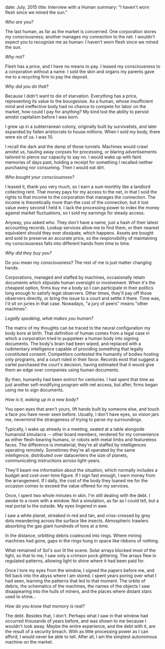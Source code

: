 date: July, 2015
title: Interview with a Human
summary: "I haven't worn flesh since we mined the sun."

*Who are you?*

The last human, as far as the market is concerned. One corporation stores my consciousness; another manages my connection to the net. I wouldn't expect you to recognize me as human: I haven't worn flesh since we mined the sun.

*Why not?*

Flesh has a price, and I have no means to pay. I leased my consciousness to a corporation without a name. I sold the skin and organs my parents gave me to a recycling firm to pay the deposit.

*Why did you do that?*

Because I didn't want to die of starvation. Everything has a price, representing its value to the bourgeoisie. As a human, whose insufficient mind and ineffective body had no chance to compete for labor on the market, how could I pay for anything? My kind lost the ability to persist amidst capitalism before I was born.

I grew up in a subterranean colony, originally built by survivalists, and later expanded by fallen aristocrats to house millions. When I sold my body, there were six of us. I was 10.

I recall the dark and the damp of those tunnels. Machines would crawl amidst us, hauling away corpses for processing, or blaring advertisements tailored to pierce our capacity to say no. I would wake up with faint memories of days past, holding a receipt for something I recalled neither purchasing nor consuming. Then I would eat dirt.

*Who bought your consciousness?*

I leased it, thank you very much, so I earn a sum monthly like a landlord collecting rent. That money pays for my access to the net, in that I sold the rights to that income to the corporation that manages the connection. The income is theoretically more than the cost of the connection, but it lost value every second I held it. I lack the processing power to index the money against market fluctuations, so I sold my earnings for steady access.

Anyway, you asked *who*. They don't have a name, just a hash of their latest accounting records. Lookup services allow me to find them, or their nearest equivalent should they ever dissipate, which happens. Assets are bought and sold to preserve an accurate price, so the responsibility of maintaining my consciousness falls into different hands from time to time.

*Why did they buy you?*

Do you mean my consciousness? The rest of me is just matter changing hands.

Corporations, managed and staffed by machines, occasionally retain documents which stipulate human oversight or involvement. When it's the cheapest option, firms buy me a body so I can participate in their politics long enough to satisfy legal observers. Other times, they'll pay off those observers directly, or bring the issue to a court and settle it there. Time was, I'd sit on juries in that case. Nowadays, "a jury of peers" means "other machines".

*Legally speaking, what makes you human?*

The matrix of my thoughts can be traced to the neural configuration my body bore at birth. That definition of human comes from a legal case in which a corporation tried to puppeteer a human body into signing documents. The body's brain had been wiped, and replaced with a rudimentary intelligence capable of providing something that legally constituted consent. Competitors contested the humanity of bodies hosting only programs, and a court ruled in their favor. Records exist that suggest a cartel purchased the court's decision, having estimated that it would give them an edge over companies using human documents.

By then, humanity had been extinct for centuries. I had spent that time as just another self-modifying program with net access, but after, firms began using me to sign documents.

*How is it, waking up in a new body?*

You open eyes that aren't yours, lift hands built by someone else, and touch a face you have never seen before. Usually, I don't have eyes, so vision jars me, nevermind the strangeness of trying to parse my surroundings.

Typically, I wake up already in a meeting, seated at a table alongside humanoid simulacra -- other board members, rendered for my convenience as either flesh-bearing humans, or robots with metal limbs and featureless faces. The difference is immaterial; they're all staffed by intelligences operating remotely. Sometimes they're all operated by the same intelligence, distributed over datacenters the size of planets, communicating instructions across light-years.

They'll beam me information about the situation, which normally includes a budget and cost-over-time figure. If I sign fast enough, I earn money from the arrangement. If I dally, the cost of the body they loaned me for the occasion comes to exceed the value offered for my services.

Once, I spent two whole minutes in skin. I'm still dealing with the debt. I awoke to a room with a window. Not a simulation, as far as I could tell, but a real portal to the outside. My eyes lingered in awe.

I saw a white planet, streaked in red and tan, and criss-crossed by grey dots meandering across the surface like insects. Atmospheric trawlers absorbing the gas giant hundreds of tons at a time.

In the distance, orbitting debris coalesced into rings. Where mining machines had gone, gaps in the rings hung in space like ribbons of nothing.

What remained of Sol's sun lit the scene. Solar arrays blocked most of the light, so that to me, I saw only a crimson pock glittering. The arrays flew in regulated patterns, allowing light to shine where it had been paid for.

Once I tore my eyes from the window, I signed the papers before me, and fell back into the abyss where I am stored. I spent years poring over what I had seen, learning the patterns that led to that moment. The orbits of debris, the schematics of the machines, the names of the objects I saw disappearing into the hulls of miners, and the places where distant stars used to shine...

*How do you know that memory is real?*

The debt. Besides that, I don't. Perhaps what I saw in that window had occurred thousands of years before, and was shown to me because I wouldn't look away. Maybe the entire experience, and the debt with it, are the result of a security breach. With as little processing power as I can afford, I would never be able to tell. After all, I am the simplest autonomous machine on the market.
